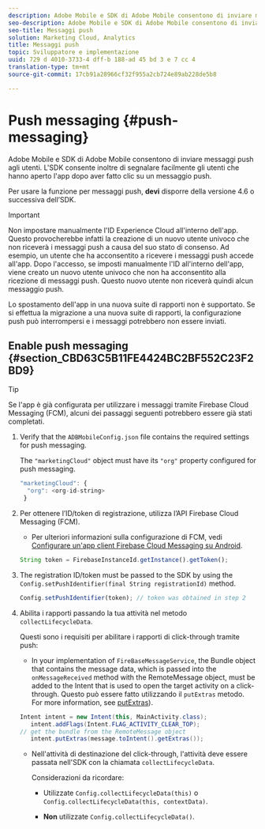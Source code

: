```yaml
---
description: Adobe Mobile e SDK di Adobe Mobile consentono di inviare messaggi push agli utenti. L'SDK consente inoltre di segnalare facilmente gli utenti che hanno aperto l'app dopo aver fatto clic su un messaggio push.
seo-description: Adobe Mobile e SDK di Adobe Mobile consentono di inviare messaggi push agli utenti. L'SDK consente inoltre di segnalare facilmente gli utenti che hanno aperto l'app dopo aver fatto clic su un messaggio push.
seo-title: Messaggi push
solution: Marketing Cloud, Analytics
title: Messaggi push
topic: Sviluppatore e implementazione
uuid: 729 d 4010-3733-4 dff-b 188-ad 45 bd 3 e 7 cc 4
translation-type: tm+mt
source-git-commit: 17cb91a28966cf32f955a2cb724e89ab228de5b8

---
```



# Push messaging {#push-messaging}

Adobe Mobile e SDK di Adobe Mobile consentono di inviare messaggi push agli utenti. L'SDK consente inoltre di segnalare facilmente gli utenti che hanno aperto l'app dopo aver fatto clic su un messaggio push.

Per usare la funzione per messaggi push, **devi** disporre della versione 4.6 o successiva dell’SDK.

>[!IMPORTANT]
>
>Non impostare manualmente l'ID Experience Cloud all'interno dell'app. Questo provocherebbe infatti la creazione di un nuovo utente univoco che non riceverà i messaggi push a causa del suo stato di consenso. Ad esempio, un utente che ha acconsentito a ricevere i messaggi push accede all'app. Dopo l'accesso, se imposti manualmente l'ID all'interno dell'app, viene creato un nuovo utente univoco che non ha acconsentito alla ricezione di messaggi push. Questo nuovo utente non riceverà quindi alcun messaggio push.
>
>Lo spostamento dell'app in una nuova suite di rapporti non è supportato. Se si effettua la migrazione a una nuova suite di rapporti, la configurazione push può interrompersi e i messaggi potrebbero non essere inviati.

## Enable push messaging {#section_CBD63C5B11FE4424BC2BF552C23F2BD9}

>[!TIP]
>
>Se l'app è già configurata per utilizzare i messaggi tramite Firebase Cloud Messaging (FCM), alcuni dei passaggi seguenti potrebbero essere già stati completati.

1. Verify that the `ADBMobileConfig.json` file contains the required settings for push messaging.

   The `"marketingCloud"` object must have its `"org"` property configured for push messaging.

   ```js
   "marketingCloud": { 
     "org": <org-id-string> 
    }
   ```

1. Per ottenere l’ID/token di registrazione, utilizza l’API Firebase Cloud Messaging (FCM).

   * Per ulteriori informazioni sulla configurazione di FCM, vedi [Configurare un'app client Firebase Cloud Messaging su Android](https://firebase.google.com/docs/cloud-messaging/android/client).

   ```js
   String token = FirebaseInstanceId.getInstance().getToken();
   ```

1. The registration ID/token must be passed to the SDK by using the `Config.setPushIdentifier(final String registrationId)` method.

   ```js
   Config.setPushIdentifier(token); // token was obtained in step 2
   ```

1. Abilita i rapporti passando la tua attività nel metodo `collectLifecycleData`.

   Questi sono i requisiti per abilitare i rapporti di click-through tramite push:

   * In your implementation of `FireBaseMessageService`, the Bundle object that contains the message data, which is passed into the `onMessageReceived` method with the RemoteMessage object, must be added to the Intent that is used to open the target activity on a click-through. Questo può essere fatto utilizzando il `putExtras` metodo. For more information, see [putExtras](https://developer.android.com/reference/android/content/Intent.html#putExtras(android.os.Bundle))).

   ```java
   Intent intent = new Intent(this, MainActivity.class);
      intent.addFlags(Intent.FLAG_ACTIVITY_CLEAR_TOP);
   // get the bundle from the RemoteMessage object
      intent.putExtras(message.toIntent().getExtras());
   ```

   * Nell'attività di destinazione del click-through, l'attività deve essere passata nell'SDK con la chiamata `collectLifecycleData`.

      Considerazioni da ricordare:

      * Utilizzate `Config.collectLifecycleData(this)` o `Config.collectLifecycleData(this, contextData)`.

      * **Non** utilizzate `Config.collectLifecycleData()`.



